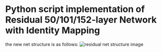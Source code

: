 # Python script implementation of Residual 50/101/152-layer Network with Identity Mapping
the new net structure is as follows:
![residual net structure image](http://7xrja7.com1.z0.glb.clouddn.com/identity_mapping_resnet.png)
